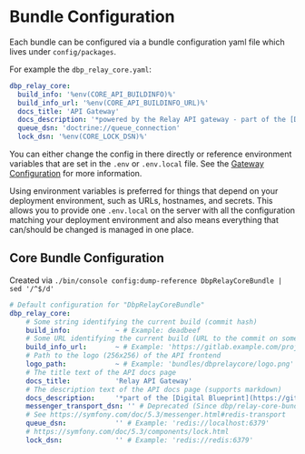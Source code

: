 # Bundle Configuration

Each bundle can be configured via a bundle configuration yaml file
which lives under `config/packages`.

For example the `dbp_relay_core.yaml`:

```yaml
dbp_relay_core:
  build_info: '%env(CORE_API_BUILDINFO)%'
  build_info_url: '%env(CORE_API_BUILDINFO_URL)%'
  docs_title: 'API Gateway'
  docs_description: '*powered by the Relay API gateway - part of the [Digital Blueprint](https://gitlab.tugraz.at/dbp) project*'
  queue_dsn: 'doctrine://queue_connection'
  lock_dsn: '%env(CORE_LOCK_DSN)%'
```

You can either change the config in there directly or reference environment
variables that are set in the `.env` or `.env.local` file. See the [Gateway
Configuration](./config.md) for more information.

Using environment variables is preferred for things that depend on your
deployment environment, such as URLs, hostnames, and secrets. This allows you to
provide one `.env.local` on the server with all the configuration matching your
deployment environment and also means everything that can/should be changed is
managed in one place.

## Core Bundle Configuration

Created via `./bin/console config:dump-reference DbpRelayCoreBundle | sed '/^$/d'`

```yaml
# Default configuration for "DbpRelayCoreBundle"
dbp_relay_core:
    # Some string identifying the current build (commit hash)
    build_info:           ~ # Example: deadbeef
    # Some URL identifying the current build (URL to the commit on some git web interface)
    build_info_url:       ~ # Example: 'https://gitlab.example.com/project/-/commit/deadbeef'
    # Path to the logo (256x256) of the API frontend
    logo_path:            ~ # Example: 'bundles/dbprelaycore/logo.png'
    # The title text of the API docs page
    docs_title:           'Relay API Gateway'
    # The description text of the API docs page (supports markdown)
    docs_description:     '*part of the [Digital Blueprint](https://gitlab.tugraz.at/dbp) project*'
    messenger_transport_dsn: '' # Deprecated (Since dbp/relay-core-bundle 0.1.20: Use "queue_dsn" instead.)
    # See https://symfony.com/doc/5.3/messenger.html#redis-transport
    queue_dsn:            '' # Example: 'redis://localhost:6379'
    # https://symfony.com/doc/5.3/components/lock.html
    lock_dsn:             '' # Example: 'redis://redis:6379'
```
